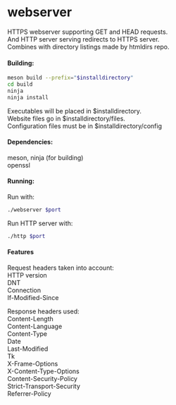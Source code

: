 # webserver
HTTPS webserver supporting GET and HEAD requests.  
And HTTP server serving redirects to HTTPS server.  
Combines with directory listings made by htmldirs repo.

#### Building:
```bash
meson build --prefix="$installdirectory"
cd build
ninja
ninja install
```
Executables will be placed in $installdirectory.  
Website files go in $installdirectory/files.  
Configuration files must be in $installdirectory/config

#### Dependencies:
meson, ninja (for building)  
openssl

#### Running:
Run with:
```bash
./webserver $port
```
Run HTTP server with:
```bash
./http $port
```

#### Features
Request headers taken into account:  
HTTP version  
DNT  
Connection  
If-Modified-Since  

Response headers used:  
Content-Length  
Content-Language  
Content-Type  
Date  
Last-Modified  
Tk  
X-Frame-Options  
X-Content-Type-Options  
Content-Security-Policy  
Strict-Transport-Security  
Referrer-Policy  
